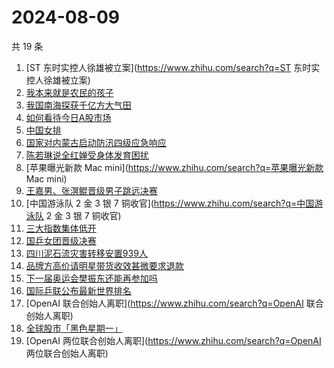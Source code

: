 # 2024-08-09

共 19 条

<!-- BEGIN -->
<!-- 最后更新时间 Fri Aug 09 2024 14:15:21 GMT+0800 (China Standard Time) -->

1. [ST 东时实控人徐雄被立案](https://www.zhihu.com/search?q=ST
   东时实控人徐雄被立案)
1. [我本来就是农民的孩子](https://www.zhihu.com/search?q=我本来就是农民的孩子)
1. [我国南海探获千亿方大气田](https://www.zhihu.com/search?q=我国南海探获千亿方大气田)
1. [如何看待今日A股市场](https://www.zhihu.com/search?q=如何看待今日A股市场)
1. [中国女排](https://www.zhihu.com/search?q=中国女排)
1. [国家对内蒙古启动防汛四级应急响应](https://www.zhihu.com/search?q=国家对内蒙古启动防汛四级应急响应)
1. [陈若琳说全红婵受身体发育困扰](https://www.zhihu.com/search?q=陈若琳说全红婵受身体发育困扰)
1. [苹果曝光新款 Mac mini](https://www.zhihu.com/search?q=苹果曝光新款 Mac mini)
1. [王嘉男、张溟鲲晋级男子跳远决赛](https://www.zhihu.com/search?q=王嘉男、张溟鲲晋级男子跳远决赛)
1. [中国游泳队 2 金 3 银 7 铜收官](https://www.zhihu.com/search?q=中国游泳队 2
   金 3 银 7 铜收官)
1. [三大指数集体低开](https://www.zhihu.com/search?q=三大指数集体低开)
1. [国乒女团晋级决赛](https://www.zhihu.com/search?q=国乒女团晋级决赛)
1. [四川泥石流灾害转移安置939人](https://www.zhihu.com/search?q=四川泥石流灾害转移安置939人)
1. [品牌方高价请明星带货收效甚微要求退款](https://www.zhihu.com/search?q=品牌方高价请明星带货收效甚微要求退款)
1. [下一届奥运会樊振东还能再参加吗](https://www.zhihu.com/search?q=下一届奥运会樊振东还能再参加吗)
1. [国际乒联公布最新世界排名](https://www.zhihu.com/search?q=国际乒联公布最新世界排名)
1. [OpenAI 联合创始人离职](https://www.zhihu.com/search?q=OpenAI 联合创始人离职)
1. [全球股市「黑色星期一」](https://www.zhihu.com/search?q=全球股市「黑色星期一」)
1. [OpenAI 两位联合创始人离职](https://www.zhihu.com/search?q=OpenAI
   两位联合创始人离职)

<!-- END -->
